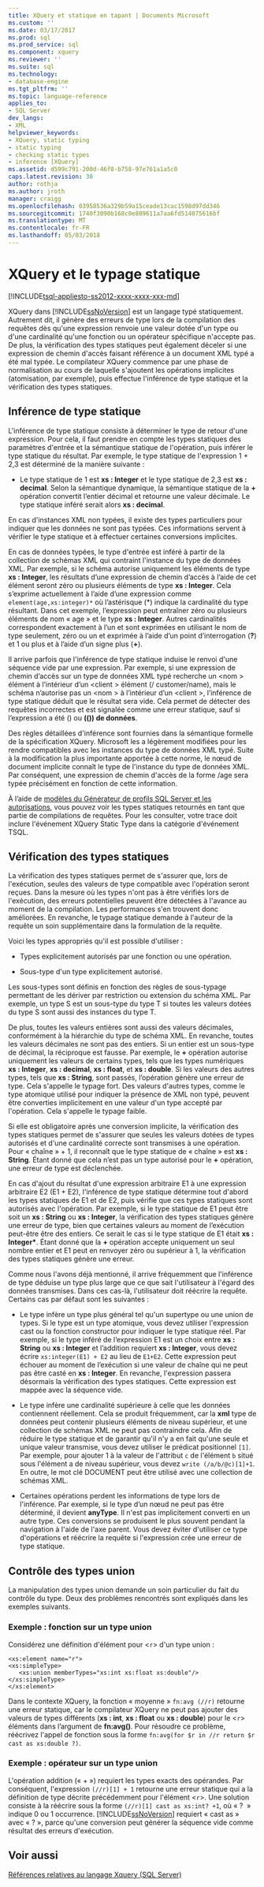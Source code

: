 ```yaml
---
title: XQuery et statique en tapant | Documents Microsoft
ms.custom: ''
ms.date: 03/17/2017
ms.prod: sql
ms.prod_service: sql
ms.component: xquery
ms.reviewer: ''
ms.suite: sql
ms.technology:
- database-engine
ms.tgt_pltfrm: ''
ms.topic: language-reference
applies_to:
- SQL Server
dev_langs:
- XML
helpviewer_keywords:
- XQuery, static typing
- static typing
- checking static types
- inference [XQuery]
ms.assetid: d599c791-200d-46f8-b758-97e761a1a5c0
caps.latest.revision: 38
author: rothja
ms.author: jroth
manager: craigg
ms.openlocfilehash: 03958536a329b59a15ceade13cac1598d97dd346
ms.sourcegitcommit: 1740f3090b168c0e809611a7aa6fd514075616bf
ms.translationtype: MT
ms.contentlocale: fr-FR
ms.lasthandoff: 05/03/2018
---
```

# <a name="xquery-and-static-typing"></a>XQuery et le typage statique
[!INCLUDE[tsql-appliesto-ss2012-xxxx-xxxx-xxx-md](../includes/tsql-appliesto-ss2012-xxxx-xxxx-xxx-md.md)]

  XQuery dans [!INCLUDE[ssNoVersion](../includes/ssnoversion-md.md)] est un langage typé statiquement. Autrement dit, il génère des erreurs de type lors de la compilation des requêtes dès qu'une expression renvoie une valeur dotée d'un type ou d'une cardinalité qu'une fonction ou un opérateur spécifique n'accepte pas. De plus, la vérification des types statiques peut également déceler si une expression de chemin d'accès faisant référence à un document XML typé a été mal typée. Le compilateur XQuery commence par une phase de normalisation au cours de laquelle s'ajoutent les opérations implicites (atomisation, par exemple), puis effectue l'inférence de type statique et la vérification des types statiques.  
  
## <a name="static-type-inference"></a>Inférence de type statique  
 L'inférence de type statique consiste à déterminer le type de retour d'une expression. Pour cela, il faut prendre en compte les types statiques des paramètres d'entrée et la sémantique statique de l'opération, puis inférer le type statique du résultat. Par exemple, le type statique de l'expression 1 + 2,3 est déterminé de la manière suivante :  
  
-   Le type statique de 1 est **xs : Integer** et le type statique de 2,3 est **xs : decimal**. Selon la sémantique dynamique, la sémantique statique de la **+** opération convertit l’entier décimal et retourne une valeur décimale. Le type statique inféré serait alors **xs : decimal**.  
  
 En cas d'instances XML non typées, il existe des types particuliers pour indiquer que les données ne sont pas typées. Ces informations servent à vérifier le type statique et à effectuer certaines conversions implicites.  
  
 En cas de données typées, le type d'entrée est inféré à partir de la collection de schémas XML qui contraint l'instance du type de données XML. Par exemple, si le schéma autorise uniquement les éléments de type **xs : Integer**, les résultats d’une expression de chemin d’accès à l’aide de cet élément seront zéro ou plusieurs éléments de type **xs : Integer**. Cela s’exprime actuellement à l’aide d’une expression comme `element(age,xs:integer)*` où l’astérisque (\*) indique la cardinalité du type résultant. Dans cet exemple, l’expression peut entraîner zéro ou plusieurs éléments de nom « age » et le type **xs : Integer**. Autres cardinalités correspondent exactement à l’un et sont exprimées en utilisant le nom de type seulement, zéro ou un et exprimée à l’aide d’un point d’interrogation (**?**) et 1 ou plus et à l’aide d’un signe plus (**+**).  
  
 Il arrive parfois que l'inférence de type statique induise le renvoi d'une séquence vide par une expression. Par exemple, si une expression de chemin d’accès sur un type de données XML typé recherche un \<nom > élément à l’intérieur d’un \<client > élément (/ customer/name), mais le schéma n’autorise pas un \<nom > à l’intérieur d’un \<client >, l’inférence de type statique déduit que le résultat sera vide. Cela permet de détecter des requêtes incorrectes et est signalée comme une erreur statique, sauf si l’expression a été () ou **(()) de données**.  
  
 Des règles détaillées d'inférence sont fournies dans la sémantique formelle de la spécification XQuery. Microsoft les a légèrement modifiées pour les rendre compatibles avec les instances du type de données XML typé. Suite à la modification la plus importante apportée à cette norme, le nœud de document implicite connaît le type de l'instance du type de données XML. Par conséquent, une expression de chemin d'accès de la forme /age sera typée précisément en fonction de cette information.  
  
 À l’aide de [modèles du Générateur de profils SQL Server et les autorisations](../tools/sql-server-profiler/sql-server-profiler-templates-and-permissions.md), vous pouvez voir les types statiques retournés en tant que partie de compilations de requêtes. Pour les consulter, votre trace doit inclure l'événement XQuery Static Type dans la catégorie d'événement TSQL.  
  
## <a name="static-type-checking"></a>Vérification des types statiques  
 La vérification des types statiques permet de s'assurer que, lors de l'exécution, seules des valeurs de type compatible avec l'opération seront reçues. Dans la mesure où les types n'ont pas à être vérifiés lors de l'exécution, des erreurs potentielles peuvent être détectées à l'avance au moment de la compilation. Les performances s'en trouvent donc améliorées. En revanche, le typage statique demande à l'auteur de la requête un soin supplémentaire dans la formulation de la requête.  
  
 Voici les types appropriés qu'il est possible d'utiliser :  
  
-   Types explicitement autorisés par une fonction ou une opération.  
  
-   Sous-type d'un type explicitement autorisé.  
  
 Les sous-types sont définis en fonction des règles de sous-typage permettant de les dériver par restriction ou extension du schéma XML. Par exemple, un type S est un sous-type du type T si toutes les valeurs dotées du type S sont aussi des instances du type T.  
  
 De plus, toutes les valeurs entières sont aussi des valeurs décimales, conformément à la hiérarchie du type de schéma XML. En revanche, toutes les valeurs décimales ne sont pas des entiers. Si un entier est un sous-type de décimal, la réciproque est fausse. Par exemple, le **+** opération autorise uniquement les valeurs de certains types, tels que les types numériques **xs : Integer**, **xs : decimal**, **xs : float**, et **xs : double**. Si les valeurs des autres types, tels que **xs : String**, sont passés, l’opération génère une erreur de type. Cela s'appelle le typage fort. Des valeurs d'autres types, comme le type atomique utilisé pour indiquer la présence de XML non typé, peuvent être converties implicitement en une valeur d'un type accepté par l'opération. Cela s'appelle le typage faible.  
  
 Si elle est obligatoire après une conversion implicite, la vérification des types statiques permet de s'assurer que seules les valeurs dotées de types autorisés et d'une cardinalité correcte sont transmises à une opération. Pour « chaîne » + 1, il reconnaît que le type statique de « chaîne » est **xs : String**. Étant donné que cela n’est pas un type autorisé pour le **+** opération, une erreur de type est déclenchée.  
  
 En cas d'ajout du résultat d'une expression arbitraire E1 à une expression arbitraire E2 (E1 + E2), l'inférence de type statique détermine tout d'abord les types statiques de E1 et de E2, puis vérifie que ces types statiques sont autorisés avec l'opération. Par exemple, si le type statique de E1 peut être soit un **xs : String** ou **xs : Integer**, la vérification des types statiques génère une erreur de type, bien que certaines valeurs au moment de l’exécution peut-être être des entiers. Ce serait le cas si le type statique de E1 était **xs : Integer\***. Étant donné que la **+** opération accepte uniquement un seul nombre entier et E1 peut en renvoyer zéro ou supérieur à 1, la vérification des types statiques génère une erreur.  
  
 Comme nous l'avons déjà mentionné, il arrive fréquemment que l'inférence de type déduise un type plus large que ce que sait l'utilisateur à l'égard des données transmises. Dans ces cas-là, l'utilisateur doit réécrire la requête. Certains cas par défaut sont les suivantes :  
  
-   Le type infère un type plus général tel qu'un supertype ou une union de types. Si le type est un type atomique, vous devez utiliser l'expression cast ou la fonction constructor pour indiquer le type statique réel. Par exemple, si le type inféré de l’expression E1 est un choix entre **xs : String** ou **xs : Integer** et l’addition requiert **xs : Integer**, vous devez écrire `xs:integer(E1) + E2` au lieu de `E1+E2`. Cette expression peut échouer au moment de l’exécution si une valeur de chaîne qui ne peut pas être casté en **xs : Integer**. En revanche, l'expression passera désormais la vérification des types statiques. Cette expression est mappée avec la séquence vide.  
  
-   Le type infère une cardinalité supérieure à celle que les données contiennent réellement. Cela se produit fréquemment, car la **xml** type de données peut contenir plusieurs éléments de niveau supérieur, et une collection de schémas XML ne peut pas contraindre cela. Afin de réduire le type statique et de garantir qu'il n'y a en fait qu'une seule et unique valeur transmise, vous devez utiliser le prédicat positionnel `[1]`. Par exemple, pour ajouter 1 à la valeur de l'attribut `c` de l'élément `b` situé sous l'élément a de niveau supérieur, vous devez `write (/a/b/@c)[1]+1`. En outre, le mot clé DOCUMENT peut être utilisé avec une collection de schémas XML.  
  
-   Certaines opérations perdent les informations de type lors de l'inférence. Par exemple, si le type d’un nœud ne peut pas être déterminé, il devient **anyType**. Il n'est pas implicitement converti en un autre type. Ces conversions se produisent le plus souvent pendant la navigation à l'aide de l'axe parent. Vous devez éviter d'utiliser ce type d'opérations et réécrire la requête si l'expression crée une erreur de type statique.  
  
## <a name="type-checking-of-union-types"></a>Contrôle des types union  
 La manipulation des types union demande un soin particulier du fait du contrôle du type. Deux des problèmes rencontrés sont expliqués dans les exemples suivants.  
  
### <a name="example-function-over-union-type"></a>Exemple : fonction sur un type union  
 Considérez une définition d'élément pour <`r`> d'un type union :  
  
```  
<xs:element name="r">  
<xs:simpleType>  
   <xs:union memberTypes="xs:int xs:float xs:double"/>  
</xs:simpleType>  
</xs:element>  
```  
  
 Dans le contexte XQuery, la fonction « moyenne » `fn:avg (//r)` retourne une erreur statique, car le compilateur XQuery ne peut pas ajouter des valeurs de types différents (**xs : int**, **xs : float** ou **xs : double**) pour le <`r`> éléments dans l’argument de **fn:avg()**. Pour résoudre ce problème, réécrivez l'appel de fonction sous la forme `fn:avg(for $r in //r return $r cast as xs:double ?)`.  
  
### <a name="example-operator-over-union-type"></a>Exemple : opérateur sur un type union  
 L'opération addition (« + ») requiert les types exacts des opérandes. Par conséquent, l'expression `(//r)[1] + 1` retourne une erreur statique qui a la définition de type décrite précédemment pour l'élément <`r`>. Une solution consiste à la réécrire sous la forme `(//r)[1] cast as xs:int? +1`, où « ?  » indique 0 ou 1 occurrence. [!INCLUDE[ssNoVersion](../includes/ssnoversion-md.md)] requiert « cast as » avec « ? », parce qu'une conversion peut générer la séquence vide comme résultat des erreurs d'exécution.  
  
## <a name="see-also"></a>Voir aussi  
 [Références relatives au langage Xquery &#40;SQL Server&#41;](../xquery/xquery-language-reference-sql-server.md)  
  
  
